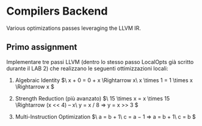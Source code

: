 # Compilers Backend

Various optimizations passes leveraging the LLVM IR.

## Primo assignment

Implementare tre passi LLVM (dentro lo stesso passo LocalOpts già scritto durante il LAB 2) che realizzano le seguenti ottimizzazioni locali:
 
 1. Algebraic Identity
	$\\
  x + 0 = 0 + x \Rightarrow x\\
  x \times 1 = 1 \times x \Rightarrow x
  $

 2. Strength Reduction (più avanzato)
	$\\
  15 \times x = x \times 15 \Rightarrow (x << 4) – x\\
  y = x / 8 ⇒ y = x >> 3
  $

 3. Multi-Instruction Optimization
	$\\
  a = b + 1\\
  c = a − 1 ⇒ a = b + 1\\
  c = b
  $
